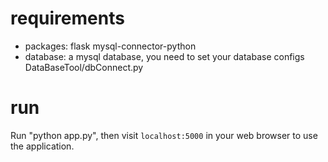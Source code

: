 # requirements
- packages: flask mysql-connector-python
- database: a mysql database, you need to set your database configs  DataBaseTool/dbConnect.py
# run
Run "python app.py", then visit `localhost:5000` in your web browser to use the application.
